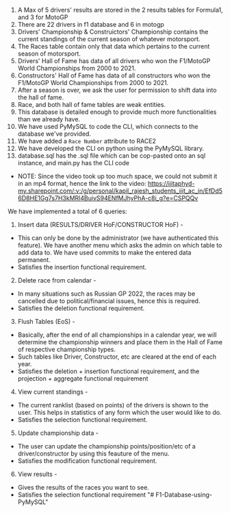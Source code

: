 1. A Max of 5 drivers' results are stored in the 2 results tables for Formula1, and 3 for MotoGP
2. There are 22 drivers in f1 database and 6 in motogp
3. Drivers' Championship & Construictors' Championship contains the current standings of the current season of whatever motorsport.
4. The Races table contain only that data which pertains to the current season of motorsport.
5. Drivers' Hall of Fame has data of all drivers who won the F1/MotoGP World Championships from 2000 to 2021.
6. Constructors' Hall of Fame has data of all constructors who won the F1/MotoGP World Championships from 2000 to 2021.
7. After a season is over, we ask the user for permission to shift data into the hall of fame.
8. Race, and both hall of fame tables are weak entities.
9. This database is detailed enough to provide much more functionalities than we already have.
10. We have used PyMySQL to code the CLI, which connects to the database we've provided.
11. We have added a `Race Number` attribute to RACE2
12. We have developed the CLI on python using the PyMySQL library.
13. database.sql has the .sql file which can be cop-pasted onto an sql instance, and main.py has the CLI code

* NOTE: Since the video took up too much space, we could not submit it in an mp4 format, hence the link to the video: https://iiitaphyd-my.sharepoint.com/:v:/g/personal/kapil_rajesh_students_iiit_ac_in/EfDd56D8HE1Gg7s7H3kMRl4BuivS94ENfMJhyPhA-c8i_g?e=CSPQQv

We have implemented a total of 6 queries:
1. Insert data (RESULTS/DRIVER HoF/CONSTRUCTOR HoF) -
* This can only be done by the administrator (we have authenticated this feature). We have another menu which asks the admin on which table to add data to. We have used commits to make the entered data permanent.
* Satisfies the insertion functional requirement.

2. Delete race from calendar -
* In many situations such as Russian GP 2022, the races may be cancelled due to political/financial issues, hence this is required.
* Satisfies the deletion functional requirement.

3. Flush Tables (EoS) -
* Basically, after the end of all championships in a calendar year, we will determine the championship winners and place them in the Hall of Fame of respective championship types.
* Such tables like Driver, Constructor, etc are cleared at the end of each year.
* Satisfies the deletion + insertion functional requirement, and the projection + aggregate functional requirement

4. View current standings -
* The current ranklist (based on points) of the drivers is shown to the user. This helps in statistics of any form which the user would like to do.
* Satisfies the selection functional requirement.

5. Update championship data -
* The user can update the championship points/position/etc of a driver/constructor by using this feauture of the menu.
* Satisfies the modification functional requirement.

6. View results -
* Gives the results of the races you want to see.
* Satisfies the selection functional requirement
"# F1-Database-using-PyMySQL" 
